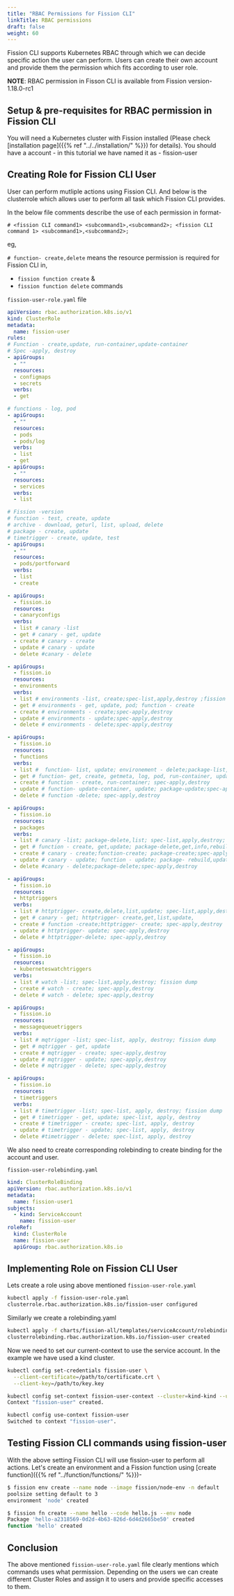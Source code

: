 ```yaml
---
title: "RBAC Permissions for Fission CLI"
linkTitle: RBAC permissions
draft: false
weight: 60
---
```


Fission CLI supports Kubernetes RBAC through which we can decide specific action the user can perform. Users can create their own account and provide them the permission which fits according to user role.

**NOTE**: RBAC permission in Fisson CLI is available from Fission version-1.18.0-rc1

## Setup & pre-requisites for RBAC permission in Fission CLI

You will need a Kubernetes cluster with Fission installed (Please check [installation page]({{% ref "../../installation/" %}}) for details).
You should have a account - in this tutorial we have named it as - fission-user

## Creating Role for Fission CLI User

User can perform mutliple actions using Fission CLI. And below is the clusterrole which allows user to perform all task which Fission CLI provides.

In the below file comments describe the use of each permission in format-

` # <fission CLI command1> <subcommand1>,<subcommand2>; <fission CLI command 1> <subcommand1>,<subcommand2>; `

eg,

`# function- create,delete` means the resource permission is required for Fission CLI in,

- `fission function create` &
- `fission function delete`
  commands

```fission-user-role.yaml``` file

```yaml
apiVersion: rbac.authorization.k8s.io/v1
kind: ClusterRole
metadata:
  name: fission-user
rules:
# Function - create,update, run-container,update-container
# Spec -apply, destroy
- apiGroups:
  - ""
  resources:
  - configmaps
  - secrets
  verbs:
  - get

# functions - log, pod 
- apiGroups:
  - ""
  resources:
  - pods
  - pods/log
  verbs:
  - list
  - get
- apiGroups:
  - ""
  resources:
  - services
  verbs:
  - list

# Fission -version
# function - test, create, update
# archive - download, geturl, list, upload, delete
# package - create, update
# timetrigger - create, update, test
- apiGroups:
  - ""
  resources:
  - pods/portforward
  verbs:
  - list
  - create 

- apiGroups:
  - fission.io
  resources:
  - canaryconfigs 
  verbs:
  - list # canary -list
  - get # canary - get, update
  - create # canary - create
  - update # canary - update
  - delete #canary - delete

- apiGroups:
  - fission.io
  resources:
  - environments
  verbs:
  - list # environments -list, create;spec-list,apply,destroy ;fission dump
  - get # environments - get, update, pod; function - create
  - create # environments - create;spec-apply,destroy
  - update # environments - update;spec-apply,destroy
  - delete # environments - delete;spec-apply,destroy

- apiGroups:
  - fission.io
  resources:
  - functions
  verbs:
  - list #  function- list, update; environement - delete;package-list, update, delete;spec-list,apply,destroy ;fission dump
  - get # function- get, create, getmeta, log, pod, run-container, update-container, update; httptrigger- create, update; mqtrigger - create, update
  - create # function - create, run-container; spec-apply,destroy
  - update # function- update-container, update; package-update;spec-apply,destroy
  - delete # function -delete; spec-apply,destroy

- apiGroups:
  - fission.io
  resources:
  - packages
  verbs:
  - list # canary -list; package-delete,list; spec-list,apply,destroy; fission dump
  - get # function - create, get,update; package-delete,get,info,rebuild,update; spec-apply,destroy
  - create # canary - create;function-create; package-create;spec-apply,destroy
  - update # canary - update; function - update; package- rebuild,update;spec-apply,destroy
  - delete #canary - delete;package-delete;spec-apply,destroy

- apiGroups:
  - fission.io
  resources:
  - httptriggers
  verbs:
  - list # httptrigger- create,delete,list,update; spec-list,apply,destroy; fission dump
  - get # canary - get; httptrigger- create,get,list,update, 
  - create # function -create;httptrigger- create; spec-apply,destroy
  - update # httptrigger- update; spec-apply,destroy
  - delete # httptrigger-delete; spec-apply,destroy

- apiGroups:
  - fission.io
  resources:
  - kuberneteswatchtriggers
  verbs:
  - list # watch -list; spec-list,apply,destroy; fission dump
  - create # watch - create; spec-apply,destroy
  - delete # watch - delete; spec-apply,destroy

- apiGroups:
  - fission.io
  resources:
  - messagequeuetriggers
  verbs:
  - list # mqtrigger -list; spec-list, apply, destroy; fission dump
  - get # mqtrigger - get, update
  - create # mqtrigger - create; spec-apply,destroy
  - update # mqtrigger - update; spec-apply,destroy
  - delete # mqtrigger - delete; spec-apply,destroy

- apiGroups:
  - fission.io
  resources:
  - timetriggers
  verbs:
  - list # timetrigger -list; spec-list, apply, destroy; fission dump
  - get # timetrigger - get, update; spec-list, apply, destroy
  - create # timetrigger - create; spec-list, apply, destroy
  - update # timetrigger - update; spec-list, apply, destroy
  - delete #timetrigger - delete; spec-list, apply, destroy
```

We also need to create corresponding rolebinding to create binding for the account and user.

```fission-user-rolebinding.yaml```

```yaml
kind: ClusterRoleBinding
apiVersion: rbac.authorization.k8s.io/v1
metadata:
  name: fission-user1
subjects:
  - kind: ServiceAccount
    name: fission-user
roleRef:
  kind: ClusterRole
  name: fission-user
  apiGroup: rbac.authorization.k8s.io


```

## Implementing Role on Fission CLI User

Lets create a role using above mentioned `fission-user-role.yaml`

```bash
kubectl apply -f fission-user-role.yaml 
clusterrole.rbac.authorization.k8s.io/fission-user configured
```

Similarly we create a rolebinding.yaml

```bash
kubectl apply -f charts/fission-all/templates/serviceAccount/rolebinding.yaml 
clusterrolebinding.rbac.authorization.k8s.io/fission-user created
```

Now we need to set our current-context to use the service account.
In the example we have used a kind cluster.

```bash
kubectl config set-credentials fission-user \
  --client-certificate=/path/to/certificate.crt \
  --client-key=/path/to/key.key
```

```bash
kubectl config set-context fission-user-context --cluster=kind-kind --user=fission-user
Context "fission-user" created.

kubectl config use-context fission-user
Switched to context "fission-user".
```

## Testing Fission CLI commands using fission-user

With the above setting Fission CLI will use fission-user to perform all actions. Let's create an environment and a Fission function using [create function]({{% ref "../function/functions/" %}})-

``` bash
$ fission env create --name node --image fission/node-env -n default
poolsize setting default to 3
environment 'node' created

$ fission fn create --name hello --code hello.js --env node
Package 'hello-a2318569-0d2d-4b63-826d-6d4d2665be50' created
function 'hello' created
```

## Conclusion

The above mentioned `fission-user-role.yaml` file clearly mentions which commands uses what permission. Depending on the users we can create different Cluster Roles and assign it to users and provide specific accesses to them.

